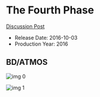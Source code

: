 # The Fourth Phase

[Discussion Post](https://www.avsforum.com/threads/bass-eq-for-filtered-movies.2995212/post-57917300)

* Release Date: 2016-10-03
* Production Year: 2016

## BD/ATMOS

![img 0](https://i.imgur.com/jsqpPXb.jpg)

![img 1](https://i.imgur.com/AFxWd1c.jpg)

